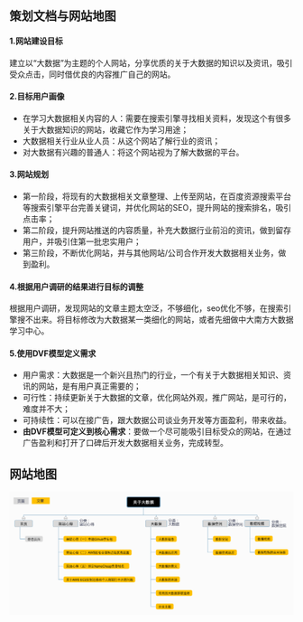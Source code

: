 ## 策划文档与网站地图

#### 1.网站建设目标
建立以“大数据”为主题的个人网站，分享优质的关于大数据的知识以及资讯，吸引受众点击，同时借优良的内容推广自己的网站。

#### 2.目标用户画像
- 在学习大数据相关内容的人：需要在搜索引擎寻找相关资料，发现这个有很多关于大数据知识的网站，收藏它作为学习用途；
- 大数据相关行业从业人员：从这个网站了解行业的资讯；
- 对大数据有兴趣的普通人：将这个网站视为了解大数据的平台。

#### 3.网站规划
- 第一阶段，将现有的大数据相关文章整理、上传至网站，在百度资源搜索平台等搜索引擎平台完善关键词，并优化网站的SEO，提升网站的搜索排名，吸引点击率；
- 第二阶段，提升网站推送的内容质量，补充大数据行业前沿的资讯，做到留存用户，并吸引住第一批忠实用户；
- 第三阶段，不断优化网站，并与其他网站/公司合作开发大数据相关业务，做到盈利。

#### 4.根据用户调研的结果进行目标的调整
根据用户调研，发现网站的文章主题太空泛，不够细化，seo优化不够，在搜索引擎搜不出来。将目标修改为大数据某一类细化的网站，或者先细做中大南方大数据学习中心。

#### 5.使用DVF模型定义需求
- 用户需求：大数据是一个新兴且热门的行业，一个有关于大数据相关知识、资讯的网站，是有用户真正需要的；
- 可行性：持续更新关于大数据的文章，优化网站外观，推广网站，是可行的，难度并不大；
- 可持续性：可以在接广告，跟大数据公司谈业务开发等方面盈利，带来收益。
- **由DVF模型可定义到核心需求**：要做一个尽可能吸引目标受众的网站，在通过广告盈利和打开了口碑后开发大数据相关业务，完成转型。

## 网站地图
![关于大数据网站地图](https://github.com/tissues00/tissues00.me/blob/master/images/%E5%85%B3%E4%BA%8E%E5%A4%A7%E6%95%B0%E6%8D%AE%E7%BD%91%E7%AB%99%E5%9C%B0%E5%9B%BE.jpg)